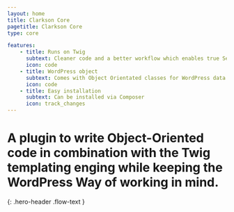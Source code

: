 ```yaml
---
layout: home
title: Clarkson Core
pagetitle: Clarkson Core
type: core

features:
    - title: Runs on Twig
      subtext: Cleaner code and a better workflow which enables true Separation of Concerns
      icon: code
    - title: WordPress object
      subtext: Comes with Object Orientated classes for WordPress data types
      icon: code
    - title: Easy installation
      subtext: Can be installed via Composer
      icon: track_changes
---
```

# A plugin to write Object-Oriented code in combination with the Twig templating enging while keeping the WordPress Way of working in mind.
{: .hero-header .flow-text }
